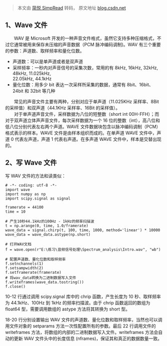 > 本文由 [简悦 SimpRead](http://ksria.com/simpread/) 转码， 原文地址 [blog.csdn.net](https://blog.csdn.net/qq_39516859/article/details/79834039)

1、Wave 文件
---------

  WAV 是 Microsoft 开发的一种声音文件格式，虽然它支持多种压缩格式，不过它通常被用来保存未压缩的声音数据（PCM 脉冲编码调制)。WAV 有三个重要的参数：声道数、取样频率和量化位数。

*   声道数：可以是单声道或者是双声道
*   采样频率：一秒内对声音信号的采集次数，常用的有 8kHz, 16kHz, 32kHz, 48kHz, 11.025kHz,  
    22.05kHz, 44.1kHz
*   量化位数：用多少 bit 表达一次采样所采集的数据，通常有 8bit、16bit、24bit 和 32bit 等几种

  常见的声音文件主要有两种，分别对应于单声道（11.025KHz 采样率、8Bit 的采样值）和双声道（44.1KHz 采样率、16Bit 的采样值）。  
  对于单声道声音文件，采样数据为八位的短整数（short int 00H-FFH）；而对于双声道立体声声音文件，每次采样数据为一个 16 位的整数（int），高八位和低八位分别代表左右两个声道。WAVE 文件数据块包含以脉冲编码调制（PCM）格式表示的样本。WAVE 文件是由样本组织而成的。在单声道 WAVE 文件中，声道 0 代表左声道，声道 1 代表右声道。在多声道 WAVE 文件中，样本是交替出现的。

2、写 Wave 文件
-----------

写 WAV 文件的方法和读类似：

```
# -*- coding: utf-8 -*-
import wave
import numpy as np
import scipy.signal as signal

framerate = 44100
time = 10

# 产生10秒44.1kHz的100Hz - 1kHz的频率扫描波
t = np.arange(0, time, 1.0/framerate)
wave_data = signal.chirp(t, 100, time, 1000, method='linear') * 10000
wave_data = wave_data.astype(np.short)

# 打开WAV文档
f = wave.open(r"E:\练习\音频信号处理\Spectrum_analysis\Intro.wav", "wb")

# 配置声道数、量化位数和取样频率
f.setnchannels(1)
f.setsampwidth(2)
f.setframerate(framerate)
# 将wav_data转换为二进制数据写入文件
f.writeframes(wave_data.tostring())
f.close()
```

10-12 行通过调用 scipy.signal 库中的 chrip 函数，产生长度为 10 秒、取样频率为 44.1kHz、100Hz 到 1kHz 的频率扫描波。由于 chrip 函数返回的数组为 float64 型，需要调用数组的 astype 方法将其转换为 short 型。

18-20 行分别设置输出 WAV 文件的声道数、量化位数和取样频率，当然也可以调用文件对象的 setparams 方法一次性配置所有的参数。最后 22 行调用文件的 writeframes 方法，将数组的内部的二进制数据写入文件。writeframes 方法会自动的更新 WAV 文件头中的长度信息 (nframes)，保证其和真正的数据数量一致。